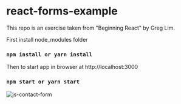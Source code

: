 # react-forms-example

This repo is an exercise taken from "Beginning React" by Greg Lim.

First install node_modules folder
### `npm install or yarn install`

Then to start app in browser at http://localhost:3000
### `npm start or yarn start`

![js-contact-form](https://user-images.githubusercontent.com/20928980/106354007-4703d180-62b4-11eb-80b1-7a548de1103d.gif)
